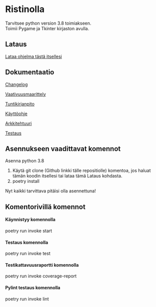 # Ristinolla

Tarvitsee python version 3.8 toimiakseen.  
Toimii Pygame ja Tkinter kirjaston avulla.

## Lataus

[Lataa ohjelma tästä itsellesi](https://github.com/TatuSorjonen/ot-harjoitustyo/releases/tag/v1.0.0)

## Dokumentaatio

[Changelog](https://github.com/TatuSorjonen/ot-harjoitustyo/blob/main/maarittelydokumentti/changelog.md)

[Vaativuusmaarittely](https://github.com/TatuSorjonen/ot-harjoitustyo/blob/main/maarittelydokumentti/vaatimusmaarittely.md)

[Tuntikirjanpito](https://github.com/TatuSorjonen/ot-harjoitustyo/blob/main/maarittelydokumentti/tuntikirjanpito.md)

[Käyttöohje](https://github.com/TatuSorjonen/ot-harjoitustyo/blob/main/maarittelydokumentti/kayttoohje.md)

[Arkkitehtuuri](https://github.com/TatuSorjonen/ot-harjoitustyo/blob/main/maarittelydokumentti/arkkitehtuuri.md)

[Testaus](https://github.com/TatuSorjonen/ot-harjoitustyo/blob/main/maarittelydokumentti/testaus.md)

## Asennukseen vaadittavat komennot

Asenna python 3.8

1. Käytä git clone (Github linkki tälle repositiolle) komentoa, jos haluat tämän koodin itsellesi tai lataa tämä Lataus kohdasta.
2. poetry install

Nyt kaikki tarvittava pitäisi olla asennettuna!

## Komentorivillä komennot

#### Käynnistyy komennolla 

poetry run invoke start

#### Testaus komennolla

poetry run invoke test

#### Testikattavuusraportti komennolla

poetry run invoke coverage-report

#### Pylint testaus komennolla

poetry run invoke lint
